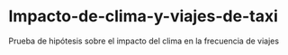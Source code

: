 # Impacto-de-clima-y-viajes-de-taxi
Prueba de hipótesis sobre el impacto del clima en la frecuencia de viajes
